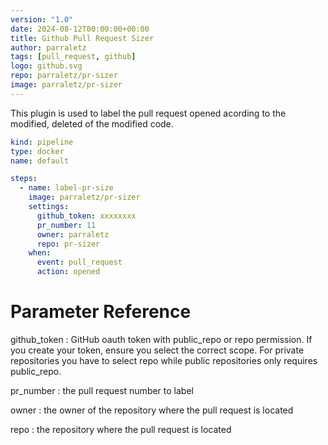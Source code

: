 ```yaml
---
version: "1.0"
date: 2024-08-12T00:00:00+00:00
title: Github Pull Request Sizer
author: parraletz
tags: [pull_request, github]
logo: github.svg
repo: parraletz/pr-sizer
image: parraletz/pr-sizer
---
```


This plugin is used to label the pull request opened acording to the modified, deleted of the modified code.

```yaml
kind: pipeline
type: docker
name: default

steps:
  - name: label-pr-size
    image: parraletz/pr-sizer
    settings:
      github_token: xxxxxxxx
      pr_number: 11
      owner: parraletz
      repo: pr-sizer
    when:
      event: pull_request
      action: opened
```

# Parameter Reference

github_token
: GitHub oauth token with public_repo or repo permission. If you create your token, ensure you select the correct scope. For private repositories you have to select repo while public repositories only requires public_repo.

pr_number
: the pull request number to label

owner
: the owner of the repository where the pull request is located

repo
: the repository where the pull request is located
